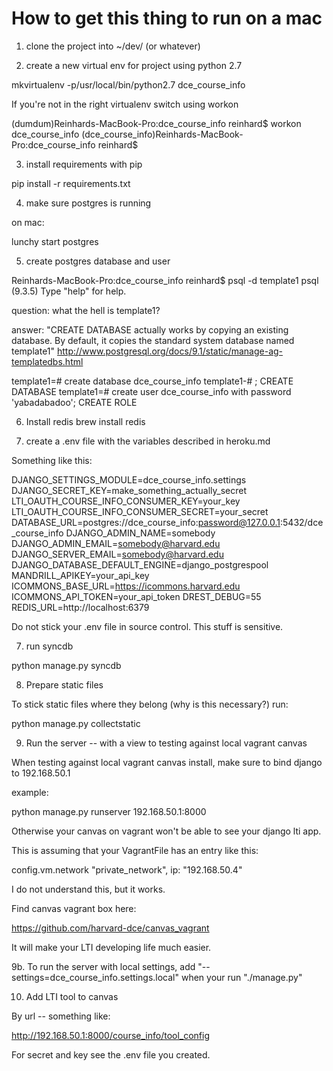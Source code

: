 
# How to get this thing to run on a mac

1. clone the project into ~/dev/ (or whatever)

2. create a new virtual env for project using python 2.7

mkvirtualenv -p/usr/local/bin/python2.7 dce_course_info

If you're not in the right virtualenv switch using workon

(dumdum)Reinhards-MacBook-Pro:dce_course_info reinhard$ workon dce_course_info
(dce_course_info)Reinhards-MacBook-Pro:dce_course_info reinhard$ 

3. install requirements with pip

pip install -r requirements.txt

4. make sure postgres is running

on mac:

lunchy start postgres

5. create postgres database and user

Reinhards-MacBook-Pro:dce_course_info reinhard$ psql -d template1
psql (9.3.5)
Type "help" for help.

question: what the hell is template1?

answer: "CREATE DATABASE actually works by copying an existing database.
By default, it copies the standard system database named template1"
http://www.postgresql.org/docs/9.1/static/manage-ag-templatedbs.html

template1=# create database dce_course_info
template1-# ;
CREATE DATABASE
template1=# create user dce_course_info with password 'yabadabadoo';
CREATE ROLE


6. Install redis
brew install redis

6. create a .env file with the variables described in heroku.md

Something like this:

DJANGO_SETTINGS_MODULE=dce_course_info.settings
DJANGO_SECRET_KEY=make_something_actually_secret
LTI_OAUTH_COURSE_INFO_CONSUMER_KEY=your_key
LTI_OAUTH_COURSE_INFO_CONSUMER_SECRET=your_secret
DATABASE_URL=postgres://dce_course_info:password@127.0.0.1:5432/dce_course_info
DJANGO_ADMIN_NAME=somebody
DJANGO_ADMIN_EMAIL=somebody@harvard.edu
DJANGO_SERVER_EMAIL=somebody@harvard.edu
DJANGO_DATABASE_DEFAULT_ENGINE=django_postgrespool
MANDRILL_APIKEY=your_api_key
ICOMMONS_BASE_URL=https://icommons.harvard.edu
ICOMMONS_API_TOKEN=your_api_token
DREST_DEBUG=55
REDIS_URL=http://localhost:6379

Do not stick your .env file in source control. This stuff is sensitive.

7. run syncdb 

python manage.py syncdb


8. Prepare static files

To stick static files where they belong (why is this necessary?) run:

python manage.py collectstatic

9. Run the server -- with a view to testing against local vagrant canvas

When testing against local vagrant canvas install, make sure to bind django to 192.168.50.1

example:

python manage.py runserver 192.168.50.1:8000

Otherwise your canvas on vagrant won't be able to see your django lti app.

This is assuming that your VagrantFile has an entry like this:
                                                                                                                                         
config.vm.network "private_network", ip: "192.168.50.4"
  
I do not understand this, but it works.

Find canvas vagrant box here:

https://github.com/harvard-dce/canvas_vagrant

It will make your LTI developing life much easier.

9b. To run the server with local settings, add "--settings=dce_course_info.settings.local"
    when your run "./manage.py" 
  
10. Add LTI tool to canvas
 
 By url -- something like:
 
 http://192.168.50.1:8000/course_info/tool_config
 
 For secret and key see the .env file you created.